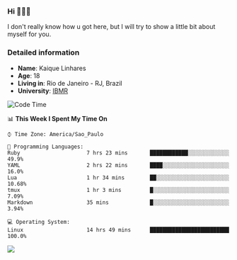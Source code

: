 ### Hi 🙋🏽‍♂️

I don't really know how u got here, but I will try to show a little bit about myself for you.

### Detailed information

* **Name**: Kaique Linhares
* **Age**: 18
* **Living in**: Rio  de Janeiro - RJ, Brazil
* **University**: [IBMR](https://www.ibmr.br/)

<!--START_SECTION:waka-->
![Code Time](http://img.shields.io/badge/Code%20Time-235%20hrs%2021%20mins-blue)

📊 **This Week I Spent My Time On** 

```text
⌚︎ Time Zone: America/Sao_Paulo

💬 Programming Languages: 
Ruby                     7 hrs 23 mins       ████████████░░░░░░░░░░░░░   49.9% 
YAML                     2 hrs 22 mins       ████░░░░░░░░░░░░░░░░░░░░░   16.0% 
Lua                      1 hr 34 mins        ██░░░░░░░░░░░░░░░░░░░░░░░   10.68% 
tmux                     1 hr 3 mins         █░░░░░░░░░░░░░░░░░░░░░░░░   7.09% 
Markdown                 35 mins             █░░░░░░░░░░░░░░░░░░░░░░░░   3.94%

💻 Operating System: 
Linux                    14 hrs 49 mins      █████████████████████████   100.0%

```


<!--END_SECTION:waka-->

<a href="https://www.linkedin.com/in/kaique-linhares-25a840208/"  target="_blank"><img src="https://img.shields.io/badge/-LinkedIn-%230077B5?style=for-the-badge&logo=linkedin&logoColor=white" target="_blank"></a>
